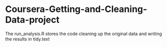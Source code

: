 # Coursera-Getting-and-Cleaning-Data-project

The run_analysis.R stores the code cleaning up the original data and writing the results in tidy.text
